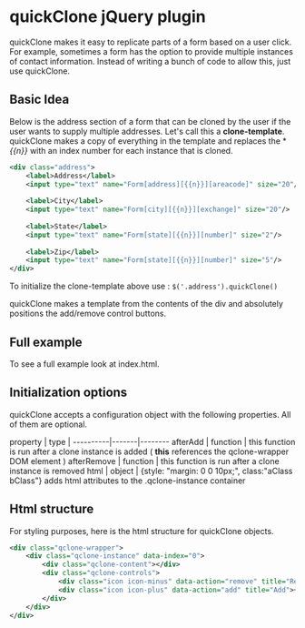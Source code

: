 # quickClone jQuery plugin

quickClone makes it easy to replicate parts of a form based on a user click.  For example, sometimes a form has the option to provide multiple instances of contact information.  Instead of writing a bunch of code to allow this, just use quickClone.

## Basic Idea

Below is the address section of a form that can be cloned by the user if the user wants to supply multiple addresses.  Let's call this a **clone-template**.  quickClone makes a copy of everything in the template and replaces the **{{n}}* with an index number for each instance that is cloned.

~~~.xml
<div class="address">
    <label>Address</label>
    <input type="text" name="Form[address][{{n}}][areacode]" size="20"/>
    
    <label>City</label>
    <input type="text" name="Form[city][{{n}}][exchange]" size="20"/>
    
    <label>State</label>
    <input type="text" name="Form[state][{{n}}][number]" size="2"/>
    
    <label>Zip</label>
    <input type="text" name="Form[state][{{n}}][number]" size="5"/>
</div>
~~~~

To initialize the clone-template above use : `$('.address').quickClone()`

quickClone makes a template from the contents of the div and absolutely positions the add/remove control buttons.


## Full example

To see a full example look at index.html.

## Initialization options

quickClone accepts a configuration object with the following properties.  All of them are optional.

property  |  type | 
----------|-------|--------
afterAdd | function | this function is run after a clone instance is added ( **this** references the qclone-wrapper DOM element )
afterRemove | function | this function is run after a clone instance is removed
html | object | {style: "margin: 0 0 10px;", class:"aClass bClass"}  adds html attributes to the .qclone-instance container


## Html structure

For styling purposes, here is the html structure for quickClone objects.

~~~~.xml
<div class="qclone-wrapper">
	<div class="qclone-instance" data-index="0">
		<div class="qclone-content"></div>
		<div class="qclone-controls">
			<div class="icon icon-minus" data-action="remove" title="Remove">-</div>
			<div class="icon icon-plus" data-action="add" title="Add">+</div>
		</div>
	</div>
</div>
~~~~